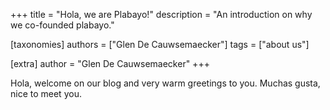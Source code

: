 +++
title = "Hola, we are Plabayo!"
description = "An introduction on why we co-founded plabayo."

[taxonomies]
authors = ["Glen De Cauwsemaecker"]
tags = ["about us"]

[extra]
author = "Glen De Cauwsemaecker"
+++

Hola, welcome on our blog and very warm greetings to you. Muchas gusta, nice to meet you.
